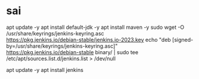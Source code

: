 # sai
apt update -y
apt install default-jdk -y
apt install maven -y
 sudo wget -O /usr/share/keyrings/jenkins-keyring.asc \
    https://pkg.jenkins.io/debian-stable/jenkins.io-2023.key
echo "deb [signed-by=/usr/share/keyrings/jenkins-keyring.asc]" \
    https://pkg.jenkins.io/debian-stable binary/ | sudo tee \
    /etc/apt/sources.list.d/jenkins.list > /dev/null

apt update -y
apt install jenkins
 

